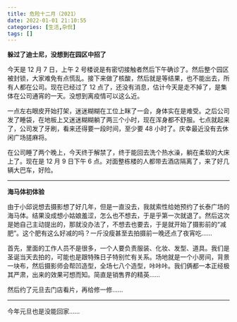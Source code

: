```yaml
---
title: 危险十二月（2021）
date: 2022-01-01 21:10:55
categories: [生活,杂侃]
tags: []
---
```


**躲过了迪士尼，没想到在园区中招了**

今天是 12 月 7 日，上午 2 号楼说是有密切接触者然后下午确诊了。然后整个园区被封锁，大家难免有点慌乱。接下来做了核酸，然后就是等结果，也不能出去，所有人都在公司。现在已经过了 12 点了，还没有消息，估计今天是走不掉了，是集体在公司通宵的一天。没想到离疫情可以这么近。

一点左右眼皮开始打架，迷迷糊糊在工位上眯了一会，身体实在是难受。之后公司发了睡袋，在地板上又迷迷糊糊躺了两三个小时，现在浑身都不舒服。七点就起来了，公司发了牙刷，看来还得要一段时间，至少要 48 小时了。庆幸最近没有去休闲广场搓麻将。

在公司睡了两个晚上，今天终于解禁了，终于能回去洗个热水澡，躺在柔软的大床上了。现在是 12 月 9 日下午 6 点。对面整栋楼的人都带去酒店隔离了，来了好几辆大巴车，好险。

---

**海马体初体验**

由于小邱说想去摄影想了好几年，但是一直没去，我就索性给她预约了长泰广场的海马体。结果没成想小姑娘羞涩，怎么也不想去，于是乎第一次就退了。然后这次是她自己主动提出的，那就没办法了，不想去也要去，于是就开始了摄影前的“减肥”。这个肥有这么好减的吗？一斤没瘦甚至去拍摄前一晚还点了夜宵吃……

首先，里面的工作人员不是很多，一个人要负责服装、化妆、发型、道具。我们是圣诞当天去拍的，可能也是跟特殊日子特别忙有关系。场地就是一个小房间，背景一块布，然后摄影师会帮凹造型，全场七八个造型，咔咔咔。我们俩都一本正经极其严肃，出来的效果可想而知。简直是销售界的精英……

然后约了元旦去门店看片，再给修一修……

---

今年元旦也是没能回家……